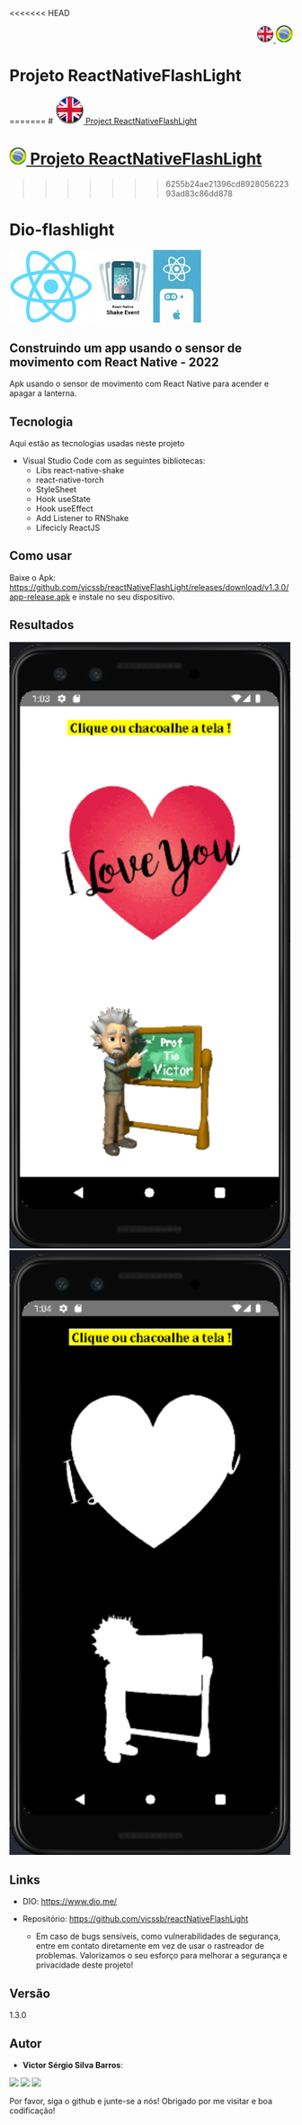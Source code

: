<<<<<<< HEAD
<div align="right"> 
<a href="./readme.md"> <img src="./img/LogoUK.png" alt="Logo UK" width="30"/></a><a href="./leiame.md"> <img src="./img/logoBrazil.png" alt="Logo Brasil" width="30"/> </a>
</div>

<H1>Projeto ReactNativeFlashLight </H1>
=======
# <a href="./readme.md"> <img src="./img/LogoUK.png" alt="Logo UK" width="50"/> Project ReactNativeFlashLight </a>

# <a href="./leiame.md"> <img src="./img/logoBrazil.png" alt="Logo Brasil" width="30"/> Projeto ReactNativeFlashLight </a>
>>>>>>> 6255b24ae21396cd892805622393ad83c86dd878

# Dio-flashlight

<img src="./img/logoReact.png" alt="Logo INPE" width="148"/> <img src="./img/react-native-shake.png" alt="react-native-shake" width="100"/> <img src="./img/react-native-torch.png" alt="react-native-shake" width="85"/>
 
## Construindo um app usando o sensor de movimento com React Native - 2022
 
Apk usando o sensor de movimento com React Native para acender e apagar a lanterna.
 
 
## Tecnologia 
 
Aqui estão as tecnologias usadas neste projeto
 
* Visual Studio Code com as seguintes bibliotecas:
  - Libs react-native-shake 
  - react-native-torch
  - StyleSheet
  - Hook useState
  - Hook useEffect
  - Add Listener to RNShake
  - Lifecicly ReactJS

## Como usar
 
Baixe o Apk: https://github.com/vicssb/reactNativeFlashLight/releases/download/v1.3.0/app-release.apk e instale no seu dispositivo.
 
## Resultados
 
<img src="./img/tela1.png" alt="tela1" width="500"/>
 <img src="./img/tela2.png" alt="tela2" width="500"/>
 
 

 
 
## Links
 
  - DIO: https://www.dio.me/
  
  - Repositório: https://github.com/vicssb/reactNativeFlashLight
    - Em caso de bugs sensíveis, como vulnerabilidades de segurança, entre em contato
      diretamente em vez de usar o rastreador de problemas. Valorizamos o seu esforço
      para melhorar a segurança e privacidade deste projeto!
 
 
## Versão
 
1.3.0
 
 
## Autor
 
* **Victor Sérgio Silva Barros**: 

<p align="left">
  <a href="mailto:vicssb@gmail.com" alt="Gmail" target = "_blank">
  <img src="https://img.shields.io/badge/-Gmail-FF0000?style=flat-square&labelColor=FF0000&logo=gmail&logoColor=white&link=mailto:vicssb@gmail.com" /></a>

  <a href="https://www.linkedin.com/in/victor-sergio-silva-barros/" alt="Linkedin" target = "_blank">
  <img src="https://img.shields.io/badge/-Linkedin-0e76a8?style=flat-square&logo=Linkedin&logoColor=white&link=https://www.linkedin.com/in/victor-sergio-silva-barros/" /></a>

  <a href="https://wa.me/+5512987085327" alt="WhatsApp" target = "_blank">
  <img src="https://img.shields.io/badge/-WhatsApp-25d366?style=flat-square&labelColor=25d366&logo=whatsapp&logoColor=white&link=https://wa.me/+5512987085327"/></a>

  </p>  
<p>Por favor, siga o github e junte-se a nós!
Obrigado por me visitar e boa codificação!</p>
